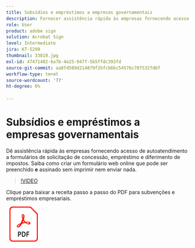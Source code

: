 ```yaml
---
title: Subsídios e empréstimos a empresas governamentais
description: Fornecer assistência rápida às empresas fornecendo acesso de autoatendimento a formulários de solicitação de concessão, empréstimo e diferimento de impostos
role: User
product: adobe sign
solution: Acrobat Sign
level: Intermediate
jira: KT-5299
thumbnail: 33810.jpg
exl-id: 47471402-6a7b-4e25-947f-5b5ffdc393fd
source-git-commit: aa8fd589d214879f2bfcb6bc54576c707532fd6f
workflow-type: tm+mt
source-wordcount: '77'
ht-degree: 0%

---
```


# Subsídios e empréstimos a empresas governamentais

Dê assistência rápida às empresas fornecendo acesso de autoatendimento a formulários de solicitação de concessão, empréstimo e diferimento de impostos. Saiba como criar um formulário web online que pode ser preenchido **e** assinado sem imprimir nem enviar nada.

>[!VIDEO](https://video.tv.adobe.com/v/33810?quality=12&learn=on&hidetitle=true)

Clique para baixar a receita passo a passo do PDF para subvenções e empréstimos empresariais.

[![Baixar a Receita PDF](../assets/acrobat_PDF_96.png)](../assets/UseCaseRecipe-EN-CreatingWebForms.pdf)
